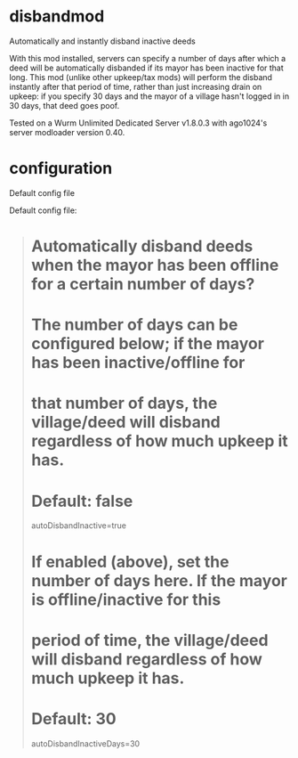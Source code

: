 # disbandmod
Automatically and instantly disband inactive deeds

With this mod installed, servers can specify a number of days after which a deed will be automatically disbanded if its mayor has been inactive for that long. This mod (unlike other upkeep/tax mods) will perform the disband instantly after that period of time, rather than just increasing drain on upkeep: if you specify 30 days and the mayor of a village hasn't logged in in 30 days, that deed goes poof.

Tested on a Wurm Unlimited Dedicated Server v1.8.0.3 with ago1024's server modloader version 0.40.

# configuration
Default config file

Default config file:

> # Automatically disband deeds when the mayor has been offline for a certain number of days?
> # The number of days can be configured below; if the mayor has been inactive/offline for
> # that number of days, the village/deed will disband regardless of how much upkeep it has.
> # Default: false
> autoDisbandInactive=true
>
> # If enabled (above), set the number of days here. If the mayor is offline/inactive for this
> # period of time, the village/deed will disband regardless of how much upkeep it has.
> # Default: 30
> autoDisbandInactiveDays=30
>
